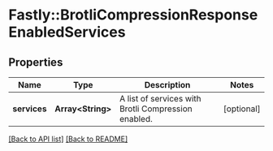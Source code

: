 # Fastly::BrotliCompressionResponseEnabledServices

## Properties

| Name | Type | Description | Notes |
| ---- | ---- | ----------- | ----- |
| **services** | **Array&lt;String&gt;** | A list of services with Brotli Compression enabled. | [optional] |

[[Back to API list]](../../README.md#endpoints) [[Back to README]](../../README.md)

